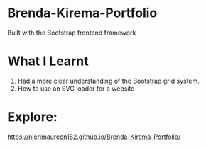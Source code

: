# Brenda-Kirema-Portfolio
Built with the Bootstrap frontend framework

# What I Learnt
1. Had a more clear understanding of the Bootstrap grid system.
2. How to use an SVG loader for a website

# Explore:
https://njerimaureen182.github.io/Brenda-Kirema-Portfolio/
